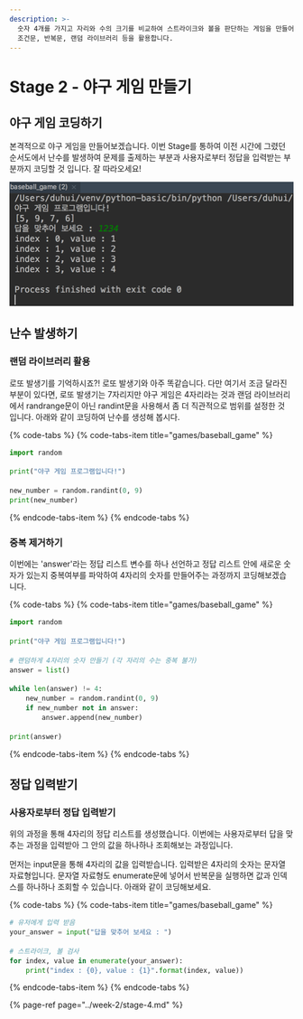 ```yaml
---
description: >-
  숫자 4개를 가지고 자리와 수의 크기를 비교하여 스트라이크와 볼을 판단하는 게임을 만들어봅니다. 이전까지 배운 변수, 할당연산자, 입출력,
  조건문, 반복문, 랜덤 라이브러리 등을 활용합니다.
---
```


# Stage 2 - 야구 게임 만들기

## 야구 게임 코딩하기 

본격적으로 야구 게임을 만들어보겠습니다. 이번 Stage를 통하여 이전 시간에 그렸던 순서도에서 난수를 발생하여 문제를 출제하는 부분과 사용자로부터 정답을 입력받는 부분까지 코딩할 것 입니다. 잘 따라오세요!

![&#xC57C;&#xAD6C; &#xAC8C;&#xC784;](../.gitbook/assets/image%20%2814%29.png)

## 난수 발생하기

### 랜덤 라이브러리 활용

로또 발생기를 기억하시죠?! 로또 발생기와 아주 똑같습니다. 다만 여기서 조금 달라진 부분이 있다면, 로또 발생기는 7자리지만 야구 게임은 4자리라는 것과 랜덤 라이브러리에서 randrange문이 아닌 randint문을 사용해서 좀 더 직관적으로 범위를 설정한 것 입니다. 아래와 같이 코딩하여 난수를 생성해 봅시다.

{% code-tabs %}
{% code-tabs-item title="games/baseball\_game" %}
```python
import random

print("야구 게임 프로그램입니다!")

new_number = random.randint(0, 9)
print(new_number)
```
{% endcode-tabs-item %}
{% endcode-tabs %}

### 중복 제거하기

이번에는 'answer'라는 정답 리스트 변수를 하나 선언하고 정답 리스트 안에 새로운 숫자가 있는지 중복여부를 파악하여 4자리의 숫자를 만들어주는 과정까지 코딩해보겠습니다.

{% code-tabs %}
{% code-tabs-item title="games/baseball\_game" %}
```python
import random

print("야구 게임 프로그램입니다!")

# 랜덤하게 4자리의 숫자 만들기 (각 자리의 수는 중복 불가)
answer = list()

while len(answer) != 4:
    new_number = random.randint(0, 9)
    if new_number not in answer:
        answer.append(new_number)

print(answer)
```
{% endcode-tabs-item %}
{% endcode-tabs %}

## 정답 입력받기

### 사용자로부터 정답 입력받기

위의 과정을 통해 4자리의 정답 리스트를 생성했습니다. 이번에는 사용자로부터 답을 맞추는 과정을 입력받아 그 안의 값을 하나하나 조회해보는 과정입니다.

먼저는 input문을 통해 4자리의 값을 입력받습니다. 입력받은 4자리의 숫자는 문자열 자료형입니다. 문자열 자료형도 enumerate문에 넣어서 반복문을 실행하면 값과 인덱스를 하나하나 조회할 수 있습니다. 아래와 같이 코딩해보세요.

{% code-tabs %}
{% code-tabs-item title="games/baseball\_game" %}
```python
# 유저에게 입력 받음
your_answer = input("답을 맞추어 보세요 : ")

# 스트라이크, 볼 검사
for index, value in enumerate(your_answer):
    print("index : {0}, value : {1}".format(index, value))
```
{% endcode-tabs-item %}
{% endcode-tabs %}

{% page-ref page="../week-2/stage-4.md" %}

